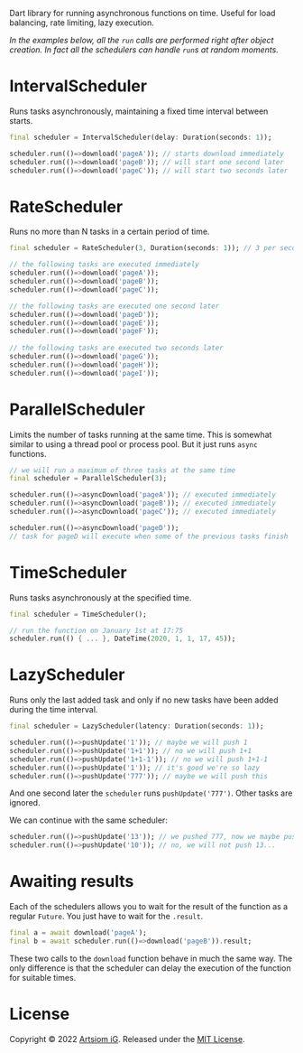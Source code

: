 Dart library for running asynchronous functions on time. Useful for 
load balancing, rate limiting, lazy execution.

*In the examples below, all the `run` calls are performed right 
after object creation. In fact all the schedulers can handle 
`run`s at random moments.*

# IntervalScheduler

Runs tasks asynchronously, maintaining a fixed time interval between starts.

``` dart
final scheduler = IntervalScheduler(delay: Duration(seconds: 1));

scheduler.run(()=>download('pageA')); // starts download immediately
scheduler.run(()=>download('pageB')); // will start one second later
scheduler.run(()=>download('pageC')); // will start two seconds later
```

# RateScheduler

Runs no more than N tasks in a certain period of time.

``` dart
final scheduler = RateScheduler(3, Duration(seconds: 1)); // 3 per second

// the following tasks are executed immediately
scheduler.run(()=>download('pageA'));
scheduler.run(()=>download('pageB'));
scheduler.run(()=>download('pageC'));

// the following tasks are executed one second later
scheduler.run(()=>download('pageD'));
scheduler.run(()=>download('pageE'));
scheduler.run(()=>download('pageF'));
 
// the following tasks are executed two seconds later
scheduler.run(()=>download('pageG'));
scheduler.run(()=>download('pageH'));
scheduler.run(()=>download('pageI'));
```

# ParallelScheduler

Limits the number of tasks running at the same time. This is somewhat similar to
using a thread pool or process pool. But it just runs 
`async` functions.

```dart
// we will run a maximum of three tasks at the same time
final scheduler = ParallelScheduler(3); 

scheduler.run(()=>asyncDownload('pageA')); // executed immediately
scheduler.run(()=>asyncDownload('pageB')); // executed immediately
scheduler.run(()=>asyncDownload('pageC')); // executed immediately

scheduler.run(()=>asyncDownload('pageD'));
// task for pageD will execute when some of the previous tasks finish 
```

# TimeScheduler

Runs tasks asynchronously at the specified time.

```dart
final scheduler = TimeScheduler();

// run the function on January 1st at 17:75
scheduler.run(() { ... }, DateTime(2020, 1, 1, 17, 45));
```

# LazyScheduler

Runs only the last added task and only if no new tasks have been added during 
the time interval.

``` dart
final scheduler = LazyScheduler(latency: Duration(seconds: 1));

scheduler.run(()=>pushUpdate('1')); // maybe we will push 1
scheduler.run(()=>pushUpdate('1+1')); // no we will push 1+1
scheduler.run(()=>pushUpdate('1+1-1')); // no we will push 1+1-1
scheduler.run(()=>pushUpdate('1')); // it's good we're so lazy
scheduler.run(()=>pushUpdate('777')); // maybe we will push this
```

And one second later the `scheduler` runs `pushUpdate('777')`. Other tasks 
are ignored.

We can continue with the same scheduler:

``` dart
scheduler.run(()=>pushUpdate('13')); // we pushed 777, now we maybe push 13
scheduler.run(()=>pushUpdate('10')); // no, we will not push 13...
```

# Awaiting results

Each of the schedulers allows you to wait for the result of the function 
as a regular `Future`. You just have to wait for the `.result`.

```dart
final a = await download('pageA');
final b = await scheduler.run(()=>download('pageB')).result;
```

These two calls to the `download` function behave in much the same way. The only
difference is that the scheduler can delay the execution of the function for
suitable times.

# License

Copyright © 2022 [Artsiom iG](https://github.com/rtmigo).
Released under the [MIT License](LICENSE).
